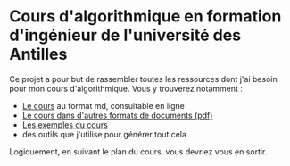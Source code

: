 # Cours d'algorithmique en formation d'ingénieur de l'université des Antilles

Ce projet a pour but de rassembler toutes les ressources dont j'ai besoin pour mon cours d'algorithmique.
Vous y trouverez notamment :
- [Le cours](Cours/99_sommaire.md) au format md, consultable en ligne
- [Le cours dans d'autres formats de documents (pdf)](Cours/)
- [Les exemples du cours](Sources/)
- des outils que j'utilise pour générer tout cela

Logiquement, en suivant le plan du cours, vous devriez vous en sortir.
